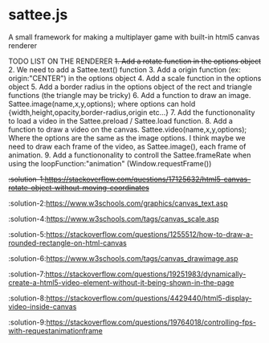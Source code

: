 # sattee.js
A small framework for making a multiplayer game with built-in html5 canvas renderer

TODO LIST ON THE RENDERER
~~1. Add a rotate function in the options object~~
2. We need to add a Sattee.text() function
3. Add a origin function (ex: origin:"CENTER") in the options object
4. Add a scale function in the options object
5. Add a border radius in the options object of the rect and triangle functions (the triangle may be tricky)
6. Add a function to draw an image. Sattee.image(name,x,y,options); where options can hold {width,height,opacity,border-radius,origin etc...}
7. Add the functiononality to load a video in the Sattee.preload / Sattee.load function.
8. Add a function to draw a video on the canvas. Sattee.video(name,x,y,options); Where the options are the same as the image options. I think maybe we need to draw each frame of the video, as Sattee.image(), each frame of animation.
9. Add a functiononality to controll the Sattee.frameRate when using the loopFunction:"animation" (Window.requestFrame())

~~:solution-1:https://stackoverflow.com/questions/17125632/html5-canvas-rotate-object-without-moving-coordinates~~

:solution-2:https://www.w3schools.com/graphics/canvas_text.asp

:solution-4:https://www.w3schools.com/tags/canvas_scale.asp

:solution-5:https://stackoverflow.com/questions/1255512/how-to-draw-a-rounded-rectangle-on-html-canvas

:solution-6:https://www.w3schools.com/tags/canvas_drawimage.asp

:solution-7:https://stackoverflow.com/questions/19251983/dynamically-create-a-html5-video-element-without-it-being-shown-in-the-page

:solution-8:https://stackoverflow.com/questions/4429440/html5-display-video-inside-canvas

:solution-9:https://stackoverflow.com/questions/19764018/controlling-fps-with-requestanimationframe
